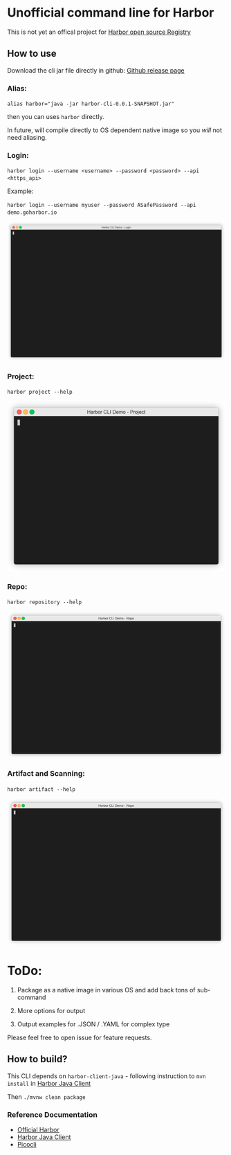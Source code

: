# Unofficial command line for Harbor
This is not yet an offical project for [Harbor open source Registry](https://goharbor.io/)

## How to use
Download the cli jar file directly in github:
[Github release page](https://github.com/hinyinlam-pivotal/harbor-cli/releases)

### Alias:

`alias harbor="java -jar harbor-cli-0.0.1-SNAPSHOT.jar"`

then you can uses `harbor` directly.

In future, will compile directly to OS dependent native image so you *will* not need aliasing.

### Login:
`harbor login --username <username> --password <password> --api <https_api>`

Example:

`harbor login --username myuser --password ASafePassword --api demo.goharbor.io`

<p align="center"><img src="/doc/login-demo.gif?raw=true"/></p>

### Project:
`harbor project --help`

<p align="center"><img src="/doc/project-demo.gif?raw=true"/></p>

### Repo:
`harbor repository --help`

<p align="center"><img src="/doc/repo-demo.gif?raw=true"/></p>

### Artifact and Scanning:
`harbor artifact --help`

<p align="center"><img src="/doc/repo-demo.gif?raw=true"/></p>

# ToDo:
1. Package as a native image in various OS and add back tons of sub-command

2. More options for output

3. Output examples for .JSON / .YAML for complex type

Please feel free to open issue for feature requests.

## How to build?
This CLI depends on `harbor-client-java` - following instruction to `mvn install` in [Harbor Java Client](https://github.com/hinyinlam-pivotal/harbor-client-java)

Then `./mvnw clean package`

### Reference Documentation
* [Official Harbor](https://goharbor.io/)
* [Harbor Java Client](https://github.com/hinyinlam-pivotal/harbor-client-java)
* [Picocli](https://picocli.info/)

